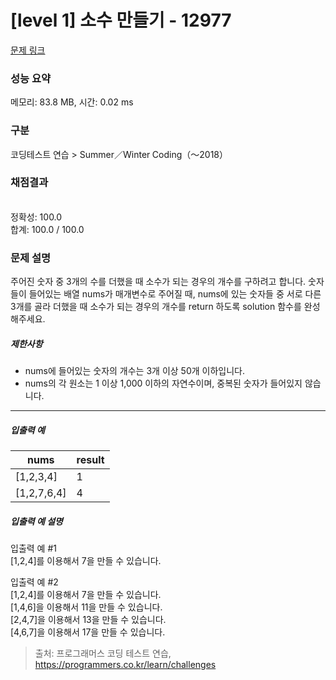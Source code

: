# [level 1] 소수 만들기 - 12977 

[문제 링크](https://school.programmers.co.kr/learn/courses/30/lessons/12977?language=java) 

### 성능 요약

메모리: 83.8 MB, 시간: 0.02 ms

### 구분

코딩테스트 연습 > Summer／Winter Coding（～2018）

### 채점결과

<br/>정확성: 100.0<br/>합계: 100.0 / 100.0

### 문제 설명

<p>주어진 숫자 중 3개의 수를 더했을 때 소수가 되는 경우의 개수를 구하려고 합니다. 숫자들이 들어있는 배열 nums가 매개변수로 주어질 때, nums에 있는 숫자들 중 서로 다른 3개를 골라 더했을 때 소수가 되는 경우의 개수를 return 하도록 solution 함수를 완성해주세요.</p>

<h5>제한사항</h5>

<ul>
<li>nums에 들어있는 숫자의 개수는 3개 이상 50개 이하입니다.</li>
<li>nums의 각 원소는 1 이상 1,000 이하의 자연수이며, 중복된 숫자가 들어있지 않습니다.</li>
</ul>

<hr>

<h5>입출력 예</h5>
<table class="table">
        <thead><tr>
<th>nums</th>
<th>result</th>
</tr>
</thead>
        <tbody><tr>
<td>[1,2,3,4]</td>
<td>1</td>
</tr>
<tr>
<td>[1,2,7,6,4]</td>
<td>4</td>
</tr>
</tbody>
      </table>
<h5>입출력 예 설명</h5>

<p>입출력 예 #1<br>
[1,2,4]를 이용해서 7을 만들 수 있습니다.</p>

<p>입출력 예 #2<br>
[1,2,4]를 이용해서 7을 만들 수 있습니다.<br>
[1,4,6]을 이용해서 11을 만들 수 있습니다.<br>
[2,4,7]을 이용해서 13을 만들 수 있습니다.<br>
[4,6,7]을 이용해서 17을 만들 수 있습니다.</p>


> 출처: 프로그래머스 코딩 테스트 연습, https://programmers.co.kr/learn/challenges